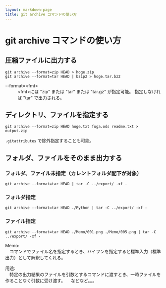 ```yaml
---
layout: markdown-page
title: git archive コマンドの使い方
---
```


git archive コマンドの使い方
=============

圧縮ファイルに出力する
----------

```
git archive --format=zip HEAD > hoge.zip
git archive --format=tar HEAD | bzip2 > hoge.tar.bz2
```

<dl>
	<dt>--format=&lt;fmt&gt;</dt>
	<dd>
		&lt;fmt&gt;には "zip" または "tar" または "tar.gz" が指定可能。  
		指定しなければ "tar" で出力される。
	</dd>
</dl>


ディレクトリ、ファイルを指定する
-------------

```
git archive --format=zip HEAD hoge.txt fuga.ods readme.txt > output.zip
```

`.gitattributes` で除外指定することも可能。


フォルダ、ファイルをそのまま出力する
-------------

### フォルダ、ファイル未指定（カレントフォルダ配下が対象）

```
git archive --format=tar HEAD | tar -C ../export/ -xf -
```

### フォルダ指定

```
git archive --format=tar HEAD ./Python | tar -C ../export/ -xf -
```

### ファイル指定

```
git archive --format=tar HEAD ./Memo/001.png ./Memo/005.png | tar -C ../export/ -xf -
```


Memo:  
　コマンドでファイル名を指定するとき、ハイフンを指定すると標準入力（標準出力）として解釈してくれる。

用途:  
　特定の出力結果のファイルを引数とするコマンドに渡すとき、一時ファイルを作ることなく引数に受け渡す。
　などなど。。。
